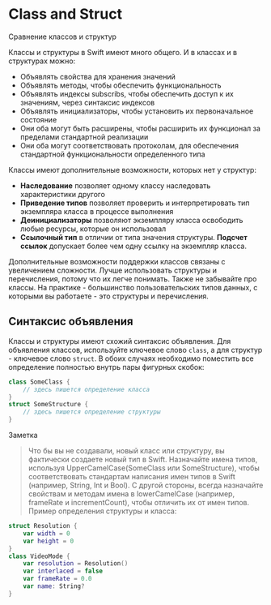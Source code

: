 # Class and Struct

Сравнение классов и структур

Классы и структуры в Swift имеют много общего. И в классах и в структурах можно:
 - Объявлять свойства для хранения значений
 - Объявлять методы, чтобы обеспечить функциональность
 - Объявлять индексы subscribs, чтобы обеспечить доступ к их значениям, через синтаксис индексов
 - Объявлять инициализаторы, чтобы установить их первоначальное состояние
 - Они оба могут быть расширены, чтобы расширить их функционал за пределами стандартной реализации
 - Они оба могут соответствовать протоколам, для обеспечения стандартной функциональности определенного типа

Классы имеют дополнительные возможности, которых нет у структур:
- **Наследование** позволяет одному классу наследовать характеристики другого
- **Приведение типов** позволяет проверить и интерпретировать тип экземпляра класса в процессе выполнения
- **Деинициализаторы** позволяют экземпляру класса освободить любые ресурсы, которые он использовал
- **Ссылочный тип** в отличии от типа значения структуры. **Подсчет ссылок** допускает более чем одну ссылку на экземпляр класса.

Дополнительные возможности поддержки классов связаны с увеличением сложности. Лучше использовать структуры и перечисления, потому что их легче понимать. Также не забывайте про классы. На практике - большинство пользовательских типов данных, с которыми вы работаете - это структуры и перечисления.

## Синтаксис объявления

Классы и структуры имеют схожий синтаксис объявления. Для объявления классов, используйте ключевое слово `class`, а для структур - ключевое слово `struct`. В обоих случаях необходимо поместить все определение полностью внутрь пары фигурных скобок:
```swift
class SomeClass {
    // здесь пишется определение класса
}
struct SomeStructure {
    // здесь пишется определение структуры
}
```
Заметка
> Что бы вы не создавали, новый класс или структуру, вы фактически создаете новый тип в Swift. Назначайте имена типов, используя UpperCamelCase(SomeClass или SomeStructure), чтобы соответствовать стандартам написания имен типов в Swift (например, String, Int и Bool). С другой стороны, всегда назначайте свойствам и методам имена в lowerCamelCase (например, frameRate и incrementCount), чтобы отличить их от имен типов.
Пример определения структуры и класса:
```swift
struct Resolution {
    var width = 0
    var height = 0
}
class VideoMode {
    var resolution = Resolution()
    var interlaced = false
    var frameRate = 0.0
    var name: String?
}
```

